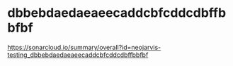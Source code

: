 # dbbebdaedaeaeecaddcbfcddcdbffbbfbf
https://sonarcloud.io/summary/overall?id=neojarvis-testing_dbbebdaedaeaeecaddcbfcddcdbffbbfbf
